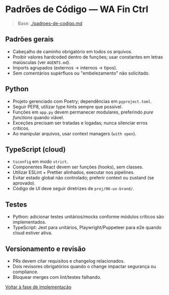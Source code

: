 <!-- proj/03-implementacao/padroes-de-codigo-spec.md -->
# Padrões de Código — WA Fin Ctrl

> Base: [./padroes-de-codigo.md](./padroes-de-codigo.md)

## Padrões gerais
- Cabeçalho de caminho obrigatório em todos os arquivos.
- Proibir valores hardcoded dentro de funções; usar constantes em letras maiúsculas (ver `AGENTS.md`).
- Imports agrupados (externos → internos → tipos).
- Sem comentários supérfluos ou "embelezamento" não solicitado.

## Python
- Projeto gerenciado com Poetry; dependências em `pyproject.toml`.
- Seguir PEP8, utilizar type hints sempre que possível.
- Funções em `app.py` devem permanecer modulares, preferindo _pure functions_ quando viável.
- Exceções precisam ser tratadas e logadas; nunca silenciar erros críticos.
- Ao manipular arquivos, usar context managers (`with open`).

## TypeScript (cloud)
- `tsconfig` em modo `strict`.
- Componentes React devem ser funções (hooks), sem classes.
- Utilizar ESLint + Prettier alinhados, executar nos pipelines.
- Evitar estado global não controlado; preferir context ou zustand (se aprovado).
- Código de UI deve seguir diretrizes de `proj/06-ux-brand/`.

## Testes
- Python: adicionar testes unitários/mocks conforme módulos críticos são implementados.  
- TypeScript: Jest para unitários, Playwright/Puppeteer para e2e quando cloud estiver ativa.

## Versionamento e revisão
- PRs devem citar requisitos e changelog relacionados.
- Dois revisores obrigatórios quando o change impactar segurança ou compliance.
- Bloquear merges com lint/testes falhando.

[Voltar à fase de implementação](README-spec.md)
